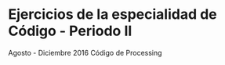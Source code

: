 # Ejercicios de la especialidad de Código - Periodo II
Agosto - Diciembre 2016
Código de Processing 
